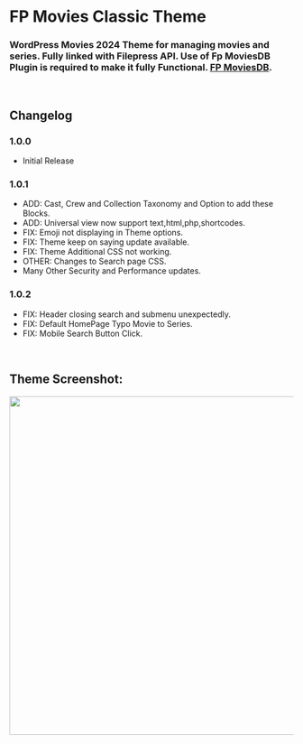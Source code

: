# FP Movies Classic Theme
### WordPress Movies 2024 Theme for managing movies and series. Fully linked with Filepress API. Use of Fp MoviesDB Plugin is required to make it fully Functional. [FP MoviesDB](https://github.com/FP-MoviesDB/FP-MoviesDB/).

&nbsp;

## Changelog

### 1.0.0
- Initial Release

### 1.0.1
- ADD: Cast, Crew and Collection Taxonomy and Option to add these Blocks.
- ADD: Universal view now support text,html,php,shortcodes.
- FIX: Emoji not displaying in Theme options.
- FIX: Theme keep on saying update available.
- FIX: Theme Additional CSS not working.
- OTHER: Changes to Search page CSS.
- Many Other Security and Performance updates.

### 1.0.2
- FIX: Header closing search and submenu unexpectedly.
- FIX: Default HomePage Typo Movie to Series.
- FIX: Mobile Search Button Click.

&nbsp;

## Theme Screenshot:
<img src="https://imgshare.xyz/img/4/66c31364856bfe68d7616a9f/screenshot.png" width="600" />


